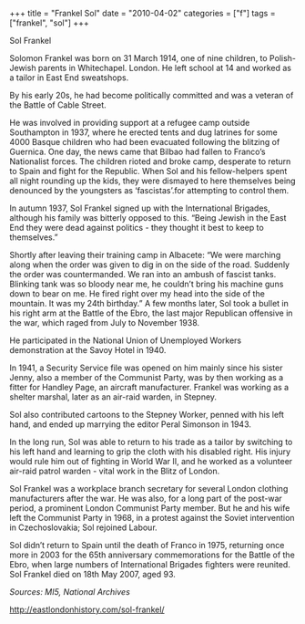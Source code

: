 +++
title = "Frankel Sol"
date = "2010-04-02"
categories = ["f"]
tags = ["frankel", "sol"]
+++

Sol Frankel

Solomon Frankel was born on 31 March 1914, one of nine children, to Polish-Jewish parents in Whitechapel. London. He left school at 14 and worked as a tailor in East End sweatshops. 

By his early 20s, he had become politically committed and was a veteran of the Battle of Cable Street.  

He was involved in providing support at a refugee camp outside Southampton in 1937, where he erected tents and dug latrines for some 4000 Basque children who had been evacuated following the blitzing of Guernica. One day, the news came that Bilbao had fallen to Franco’s Nationalist forces. The children rioted and broke camp, desperate to return to Spain and fight for the Republic. When Sol and his fellow-helpers spent all night rounding up the kids, they were dismayed to here themselves being denounced by the youngsters as ‘fascistas’.for attempting to control them. 

In autumn 1937, Sol Frankel signed up with the International Brigades, although his family was bitterly opposed to this. “Being Jewish in the East End they were dead against politics - they thought it best to keep to themselves.”

Shortly after leaving their training camp in Albacete: “We were marching along when the order was given to dig in on the side of the road. Suddenly the order was countermanded. We ran into an ambush of fascist tanks. Blinking tank was so bloody near me, he couldn’t bring his machine guns down to bear on me. He fired right over my head into the side of the mountain. It was my 24th birthday.” A few months later, Sol took a bullet in his right arm at the Battle of the Ebro, the last major Republican offensive in the war, which raged from July to November 1938.

He participated in the National Union of Unemployed Workers demonstration at the Savoy Hotel in 1940. 

In 1941, a Security Service file was opened on him mainly since his sister Jenny, also a member of the Communist Party, was by then working as a fitter for Handley Page, an aircraft manufacturer. Frankel was working as a shelter marshal, later as an air-raid warden, in Stepney.

Sol also contributed cartoons to the Stepney Worker, penned with his left hand, and ended up marrying the editor Peral Simonson in 1943. 

In the long run, Sol was able to return to his trade as a tailor by switching to his left hand and learning to grip the cloth with his disabled right. His injury would rule him out of fighting in World War II, and he worked as a volunteer air-raid patrol warden - vital work in the Blitz of London. 

Sol Frankel was a workplace branch secretary for several London clothing manufacturers after the war. He was also, for a long part of the post-war period, a prominent London Communist Party member. But he and his wife left the Communist Party in 1968, in a protest against the Soviet intervention in Czechoslovakia; Sol rejoined Labour.

Sol didn’t return to Spain until the death of Franco in 1975, returning once more in 2003 for the 65th anniversary commemorations for the Battle of the Ebro, when large numbers of International Brigades fighters were reunited. Sol Frankel died on 18th May 2007, aged 93.

_Sources: MI5, National Archives_

http://eastlondonhistory.com/sol-frankel/
